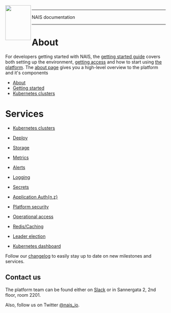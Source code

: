 <img align="left" width="80" height="110" src="https://raw.githubusercontent.com/nais/doc/master/content/_media/nais_logo_gray.png">

---

NAIS documentation

---   

# About
For developers getting started with NAIS, the [getting started guide](/content/getting-started) covers both setting up the environment, [getting access](/content/security/operational_access.md) and how to start using [the platform](/content/about).
The [about page](/content/about/README.md) gives you a high-level overview to the platform and it's components

* [About](/content/about/README.md)
* [Getting started](/content/getting-started) 
* [Kubernetes clusters](/content/clusters)

# Services

* [Kubernetes clusters](/content/clusters)
* [Deploy](/content/deploy/naisd.md)
* [Storage](/content/storage)
* [Metrics](/content/metrics)
* [Alerts](/content/alerts)
* [Logging](/content/logging)
* [Secrets](/content/secrets)
* [Application Auth{n,z}](/content/authnz)
* [Platform security](/content/security)
* [Operational access](/content/operations)

* [Redis/Caching](/content/redis.md)
* [Leader election](/content/leader_election.md)
* [Kubernetes dashboard](/content/kubernetes_dashboard.md)

Follow our [changelog](/content/changelog.md) to easily stay up to date on new milestones and services.

## Contact us

The platform team can be found either on [Slack](https://nav-it.slack.com/messages/C5KUST8N6/) or in Sannergata 2, 2nd floor, room 2201.

Also, follow us on Twitter [@nais_io](https://twitter.com/nais_io).
